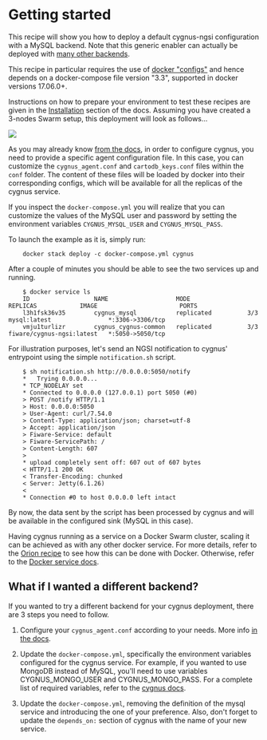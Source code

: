 # Getting started

This recipe will show you how to deploy a default cygnus-ngsi configuration with
a MySQL backend. Note that this generic enabler can actually be deployed with
[many other backends](http://fiware-cygnus.readthedocs.io/en/latest/cygnus-common/backends_catalogue/introduction/index.html).

This recipe in particular requires the use of
[docker "configs"](https://docs.docker.com/compose/compose-file/#configs)
and hence depends on a docker-compose file version "3.3", supported in docker
versions 17.06.0+.

Instructions on how to prepare your environment to test these recipes are given
in the [Installation](../../../installation.md) section of the docs. Assuming
you have created a 3-nodes Swarm setup, this deployment will look as follows...

<img src='http://g.gravizo.com/g?
  digraph G {
      rankdir=LR;
      	compound=true;
      	node [shape="record" style="filled"];
      	splines=line;
      	Client [fillcolor="aliceblue"];
      	subgraph cluster {
      		label="Docker Swarm Cluster";
      		"Load Balancer" [fillcolor="aliceblue"];
            subgraph clustern3 {
          		label="Node 3";
                "Cygnus Agent 3" [fillcolor="aliceblue"];
            }
            subgraph clustern2 {
          		label="Node 2";
                "Cygnus Agent 2" [fillcolor="aliceblue"];
            }
            subgraph clustern1 {
          		label="Node 1";
                "Cygnus Agent" [fillcolor="aliceblue"];
            }
  			MySQL [fillcolor="aliceblue"];
      	}
      	Client -> "Load Balancer" [label="5050",lhead=cluster_0];
      	"Load Balancer" -> {"Cygnus Agent","Cygnus Agent 2","Cygnus Agent 3"};
      	"Cygnus Agent" -> MySQL [lhead=cluster_1];
      	"Cygnus Agent 2" -> MySQL [lhead=cluster_1];
      	"Cygnus Agent 3" -> MySQL [lhead=cluster_1];
  }
'>

As you may already know
[from the docs](http://fiware-cygnus.readthedocs.io/en/latest/cygnus-ngsi/installation_and_administration_guide/configuration_examples/index.html),
in order to configure cygnus, you need to provide a
specific agent configuration file. In this case, you can customize the
`cygnus_agent.conf` and `cartodb_keys.conf` files within the `conf` folder.
The content of these files will be loaded by docker into their corresponding
configs, which will be available for all the replicas of the cygnus service.

If you inspect the `docker-compose.yml` you will realize that you can
customize the values of the MySQL user and password by setting the environment
variables `CYGNUS_MYSQL_USER` and `CYGNUS_MYSQL_PASS`.

To launch the example as it is, simply run:

```
    docker stack deploy -c docker-compose.yml cygnus
```

After a couple of minutes you should be able to see the two services up and running.

```
    $ docker service ls
    ID                  NAME                   MODE                REPLICAS            IMAGE                       PORTS
    l3h1fsk36v35        cygnus_mysql           replicated          3/3                 mysql:latest                *:3306->3306/tcp
    vmju1turlizr        cygnus_cygnus-common   replicated          3/3                 fiware/cygnus-ngsi:latest   *:5050->5050/tcp
```

For illustration purposes, let's send an NGSI notification to cygnus' entrypoint
using the simple `notification.sh` script.

```
    $ sh notification.sh http://0.0.0.0:5050/notify
    *   Trying 0.0.0.0...
    * TCP_NODELAY set
    * Connected to 0.0.0.0 (127.0.0.1) port 5050 (#0)
    > POST /notify HTTP/1.1
    > Host: 0.0.0.0:5050
    > User-Agent: curl/7.54.0
    > Content-Type: application/json; charset=utf-8
    > Accept: application/json
    > Fiware-Service: default
    > Fiware-ServicePath: /
    > Content-Length: 607
    >
    * upload completely sent off: 607 out of 607 bytes
    < HTTP/1.1 200 OK
    < Transfer-Encoding: chunked
    < Server: Jetty(6.1.26)
    <
    * Connection #0 to host 0.0.0.0 left intact
```

By now, the data sent by the script has been processed by cygnus and will be
available in the configured sink (MySQL in this case).

Having cygnus running as a service on a Docker Swarm cluster, scaling it can be
achieved as with any other docker service. For more details, refer to the
[Orion recipe](../../context-broker/ha/readme.md) to see how this can be done
with Docker. Otherwise, refer to the
[Docker service docs](https://docs.docker.com/engine/swarm/swarm-tutorial/scale-service/).

## What if I wanted a different backend?

If you wanted to try a different backend for your cygnus deployment, there are 3
steps you need to follow.

1. Configure your `cygnus_agent.conf` according to your needs. More info
[in the docs](http://fiware-cygnus.readthedocs.io/en/latest/cygnus-ngsi/installation_and_administration_guide/configuration_examples/index.html).

1. Update the `docker-compose.yml`, specifically the environment variables
configured for the cygnus service.
For example, if you wanted to use MongoDB instead of MySQL, you'll need to
use variables CYGNUS_MONGO_USER and CYGNUS_MONGO_PASS. For a complete list
of required variables, refer to the
[cygnus docs](http://fiware-cygnus.readthedocs.io/en/latest/cygnus-ngsi/installation_and_administration_guide/install_with_docker/index.html#section3.2).

1. Update the `docker-compose.yml`, removing the definition of the mysql service
and introducing the one of your preference. Also, don't forget to update the
`depends_on:` section of cygnus with the name of your new service.
